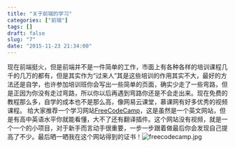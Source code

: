 ```yaml
---
title: "关于前端的学习"
categories: ["前端"]
tags: []
draft: false
slug: "7"
date: "2015-11-23 21:34:00"
---
```


现在前端挺火，但是前端并不是一件简单的工作，市面上有各种各样的培训课程几千的几万的都有，但是其实作为“过来人”其是这些培训的作用其实不大，最好的方法还是自学，也许参加培训班你会写出一些简单的页面，确实少走了一些弯路，但是正因为你没有走过弯路，所以你以后再遇到弯路你还是不会走出来。现在免费的教程那么多，自学的成本也不是那么高，像网易云课堂，慕课网有好多优秀的视频课程。
给大家推荐一个学习网站[FreeCodeCamp][1]，这是虽然是一个英文网站，但是有高中英语水平你就能看懂，大不了还有翻译插件。这个网站没有视频，就是一个一个的小项目，对于新手而言动手很重要，一步一步跟着做最后你会发现自己提高了不少。最后晒一晒我在这个网站得到的证书！![freecodecamp.jpg][2]


  [1]: http://freecodecamp.com
  [2]: http://www.img.zhangchen915.com/2015/11/2541590413.jpg
